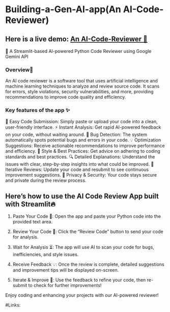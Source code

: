 # Building-a-Gen-AI-app(An AI-Code-Reviewer)
## Here is a live demo: [An AI-Code-Reviewer 🚀](https://fluffy-points-rule.loca.lt/)

  🚀 A Streamlit-based AI-powered Python Code Reviewer using Google Gemini API
### Overview🎯
 An AI code reviewer is a software tool that uses artificial intelligence and machine learning techniques to analyze and review source code. It scans for errors, style violations, security vulnerabilities, and more, providing recommendations to improve code quality and efficiency.

### Key features of the app ✨
📝 Easy Code Submission: Simply paste or upload your code into a clean, user-friendly interface.
⚡ Instant Analysis: Get rapid AI-powered feedback on your code, without waiting around.
🐞 Bug Detection: The system automatically spots potential bugs and errors in your code.
💡 Optimization Suggestions: Receive actionable recommendations to improve performance and efficiency.
🎨 Style & Best Practices: Get advice on adhering to coding standards and best practices.
🔍 Detailed Explanations: Understand the issues with clear, step-by-step insights into what could be improved.
🔄 Iterative Reviews: Update your code and resubmit to see continuous improvement suggestions.
🔐 Privacy & Security: Your code stays secure and private during the review process.

## Here’s how to use the AI Code Review App built with Streamlit🔥

1. Paste Your Code 📝:
Open the app and paste your Python code into the provided text area.

2. Review Your Code 🚀:
Click the “Review Code” button to send your code for analysis.

3. Wait for Analysis ⏳:
The app will use AI to scan your code for bugs, inefficiencies, and style issues.

4. Receive Feedback 💡:
Once the review is complete, detailed suggestions and improvement tips will be displayed on-screen.

5. Iterate & Improve 🔄:
Use the feedback to refine your code, then re-submit to check for further improvements!

Enjoy coding and enhancing your projects with our AI-powered reviewer!


#Links:






